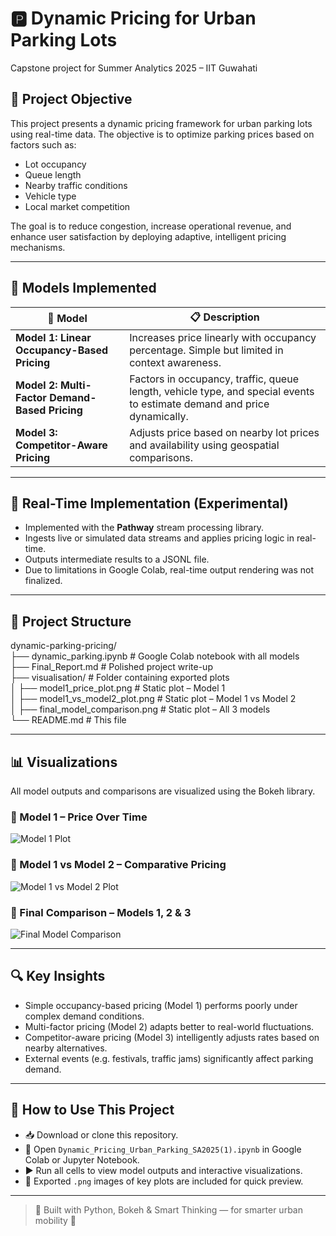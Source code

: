 # 🅿️ Dynamic Pricing for Urban Parking Lots  
Capstone project for Summer Analytics 2025 – IIT Guwahati

## 🎯 Project Objective

This project presents a dynamic pricing framework for urban parking lots using real-time data. The objective is to optimize parking prices based on factors such as:

- Lot occupancy
- Queue length
- Nearby traffic conditions
- Vehicle type
- Local market competition

The goal is to reduce congestion, increase operational revenue, and enhance user satisfaction by deploying adaptive, intelligent pricing mechanisms.

---

## 🧠 Models Implemented

| 🔢 Model | 📋 Description |
|---------|----------------|
| **Model 1: Linear Occupancy-Based Pricing** | Increases price linearly with occupancy percentage. Simple but limited in context awareness. |
| **Model 2: Multi-Factor Demand-Based Pricing** | Factors in occupancy, traffic, queue length, vehicle type, and special events to estimate demand and price dynamically. |
| **Model 3: Competitor-Aware Pricing** | Adjusts price based on nearby lot prices and availability using geospatial comparisons. |

---

## 🧪 Real-Time Implementation (Experimental)

- Implemented with the **Pathway** stream processing library.
- Ingests live or simulated data streams and applies pricing logic in real-time.
- Outputs intermediate results to a JSONL file.
- Due to limitations in Google Colab, real-time output rendering was not finalized.

---

## 📁 Project Structure

dynamic-parking-pricing/  
├── dynamic_parking.ipynb            # Google Colab notebook with all models  
├── Final_Report.md                  # Polished project write-up  
├── visualisation/                   # Folder containing exported plots  
│   ├── model1_price_plot.png        # Static plot – Model 1  
│   ├── model1_vs_model2_plot.png    # Static plot – Model 1 vs Model 2  
│   ├── final_model_comparison.png   # Static plot – All 3 models  
└── README.md                        # This file


---

## 📊 Visualizations

All model outputs and comparisons are visualized using the Bokeh library.

### 🔹 Model 1 – Price Over Time
![Model 1 Plot](Visualisations/model1_price_plot.png)

### 🔸 Model 1 vs Model 2 – Comparative Pricing
![Model 1 vs Model 2 Plot](Visualisations/model1_vs_model2_plot.png)

### 🔺 Final Comparison – Models 1, 2 & 3
![Final Model Comparison](Visualisations/final_model_comparison.png)


---


## 🔍 Key Insights

- Simple occupancy-based pricing (Model 1) performs poorly under complex demand conditions.
- Multi-factor pricing (Model 2) adapts better to real-world fluctuations.
- Competitor-aware pricing (Model 3) intelligently adjusts rates based on nearby alternatives.
- External events (e.g. festivals, traffic jams) significantly affect parking demand.

---

## 📝 How to Use This Project

- 📥 Download or clone this repository.
- 📘 Open `Dynamic_Pricing_Urban_Parking_SA2025(1).ipynb` in Google Colab or Jupyter Notebook.
- ▶️ Run all cells to view model outputs and interactive visualizations.
- 📸 Exported `.png` images of key plots are included for quick preview.

---

> 🚗 Built with Python, Bokeh & Smart Thinking — for smarter urban mobility 🚦



